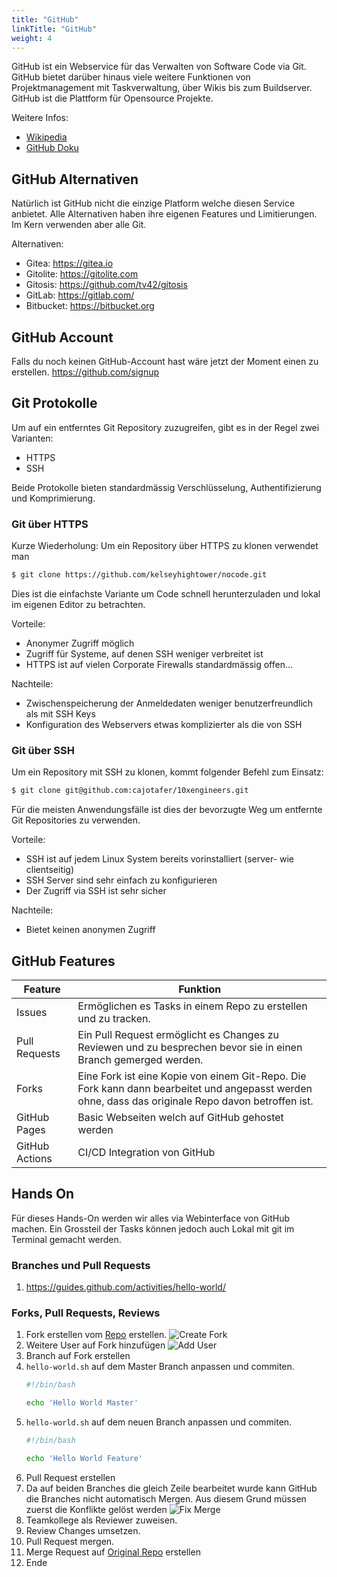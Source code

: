 ```yaml
---
title: "GitHub"
linkTitle: "GitHub"
weight: 4
---
```


GitHub ist ein Webservice für das Verwalten von Software Code via Git. GitHub bietet darüber hinaus viele weitere Funktionen von Projektmanagement mit Taskverwaltung, über Wikis bis zum Buildserver. GitHub ist die Plattform für Opensource Projekte.

Weitere Infos:
* [Wikipedia](https://de.wikipedia.org/wiki/GitHub)
* [GitHub Doku](https://try.github.com/)

## GitHub Alternativen

Natürlich ist GitHub nicht die einzige Platform welche diesen Service anbietet. Alle Alternativen haben ihre eigenen Features und Limitierungen. Im Kern verwenden aber alle Git.

Alternativen:
* Gitea: https://gitea.io
* Gitolite: https://gitolite.com
* Gitosis: https://github.com/tv42/gitosis
* GitLab: https://gitlab.com/
* Bitbucket: https://bitbucket.org

## GitHub Account

Falls du noch keinen GitHub-Account hast wäre jetzt der Moment einen zu erstellen. https://github.com/signup

## Git Protokolle

Um auf ein entferntes Git Repository zuzugreifen, gibt es in der Regel zwei Varianten:

* HTTPS
* SSH

Beide Protokolle bieten standardmässig Verschlüsselung, Authentifizierung und Komprimierung.

### Git über HTTPS

Kurze Wiederholung: Um ein Repository über HTTPS zu klonen verwendet man

```bash
$ git clone https://github.com/kelseyhightower/nocode.git
```

Dies ist die einfachste Variante um Code schnell herunterzuladen und lokal im eigenen Editor zu betrachten.

Vorteile:

* Anonymer Zugriff möglich
* Zugriff für Systeme, auf denen SSH weniger verbreitet ist
* HTTPS ist auf vielen Corporate Firewalls standardmässig offen...

Nachteile:

* Zwischenspeicherung der Anmeldedaten weniger benutzerfreundlich als mit SSH Keys
* Konfiguration des Webservers etwas komplizierter als die von SSH

### Git über SSH

Um ein Repository mit SSH zu klonen, kommt folgender Befehl zum Einsatz:

```bash
$ git clone git@github.com:cajotafer/10xengineers.git
```

Für die meisten Anwendungsfälle ist dies der bevorzugte Weg um entfernte Git Repositories zu verwenden.

Vorteile:

* SSH ist auf jedem Linux System bereits vorinstalliert (server- wie clientseitig)
* SSH Server sind sehr einfach zu konfigurieren
* Der Zugriff via SSH ist sehr sicher

Nachteile:

* Bietet keinen anonymen Zugriff

## GitHub Features

| Feature | Funktion |
| --- | --- |
| Issues | Ermöglichen es Tasks in einem Repo zu erstellen und zu tracken.  |
| Pull Requests | Ein Pull Request ermöglicht es Changes zu Reviewen und zu besprechen bevor sie in einen Branch gemerged werden. |
| Forks | Eine Fork ist eine Kopie von einem Git-Repo. Die Fork kann dann bearbeitet und angepasst werden ohne, dass das originale Repo davon betroffen ist. |
| GitHub Pages | Basic Webseiten welch auf GitHub gehostet werden |
| GitHub Actions | CI/CD Integration von GitHub |


## Hands On

Für dieses Hands-On werden wir alles via Webinterface von GitHub machen. Ein Grossteil der Tasks können jedoch auch Lokal mit git im Terminal gemacht werden.

### Branches und Pull Requests
1. https://guides.github.com/activities/hello-world/

### Forks, Pull Requests, Reviews
1. Fork erstellen vom [Repo](https://github.com/SylivanKenobi/hello-world) erstellen.
![Create Fork](../github/create-fork.png "Create Fork")
1. Weitere User auf Fork hinzufügen
![Add User](../github/add-user.png "Add User")
1. Branch auf Fork erstellen
1. `hello-world.sh` auf dem Master Branch anpassen und commiten.
    ```bash
    #!/bin/bash

    echo 'Hello World Master'
    ```
1. `hello-world.sh` auf dem neuen Branch anpassen und commiten.
    ```bash
    #!/bin/bash

    echo 'Hello World Feature'
    ```
1. Pull Request erstellen
1. Da auf beiden Branches die gleich Zeile bearbeitet wurde kann GitHub die Branches nicht automatisch Mergen. Aus diesem Grund müssen zuerst die Konflikte gelöst werden
![Fix Merge](../github/fix-merge.png "Fix Merge")
1. Teamkollege als Reviewer zuweisen.
1. Review Changes umsetzen.
1. Pull Request mergen.
1. Merge Request auf [Original Repo](https://github.com/SylivanKenobi/hello-world) erstellen
1. Ende
